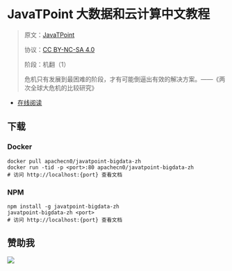 # JavaTPoint 大数据和云计算中文教程

> 原文：[JavaTPoint](https://www.javatpoint.com/)
> 
> 协议：[CC BY-NC-SA 4.0](http://creativecommons.org/licenses/by-nc-sa/4.0/)
> 
> 阶段：机翻（1）
> 
> 危机只有发展到最困难的阶段，才有可能倒逼出有效的解决方案。——《两次全球大危机的比较研究》

* [在线阅读](https://jtpbd.apachecn.org)
## 下载

### Docker

```
docker pull apachecn0/javatpoint-bigdata-zh
docker run -tid -p <port>:80 apachecn0/javatpoint-bigdata-zh
# 访问 http://localhost:{port} 查看文档
```

### NPM

```
npm install -g javatpoint-bigdata-zh
javatpoint-bigdata-zh <port>
# 访问 http://localhost:{port} 查看文档
```

## 赞助我

![](https://img-blog.csdnimg.cn/20200112005920729.png)
